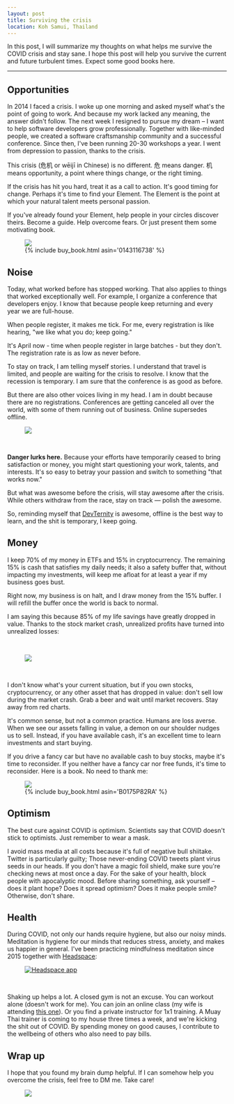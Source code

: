 ```yaml
---
layout: post
title: Surviving the crisis
location: Koh Samui, Thailand
---
```


In this post, I will summarize my thoughts on what helps me survive the COVID crisis and stay sane. I hope this post will help you survive the current and future turbulent times. Expect some good books here.

---

## Opportunities

In 2014 I faced a crisis. I woke up one morning and asked myself what's the point of going to work. And because my work lacked any meaning, the answer didn't follow. The next week I resigned to pursue my dream – I want to help software developers grow professionally. Together with like-minded people, we created a software craftsmanship community and a successful conference. Since then, I've been running 20-30 workshops a year. I went from depression to passion, thanks to the crisis. 

This crisis (危机 or wēijī in Chinese) is no different. 危 means danger. 机 means opportunity, a point where things change, or the right timing.

If the crisis has hit you hard, treat it as a call to action. It's good timing for change. Perhaps it's time to find your Element. The Element is the point at which your natural talent meets personal passion. 

If you've already found your Element, help people in your circles discover theirs. Become a guide. Help overcome fears. Or just present them some motivating book.

<figure>
<img src="/images/element.jpg">
<figcaption>
{% include buy_book.html asin='0143116738' %}
</figcaption>
</figure>

## Noise

Today, what worked before has stopped working. That also applies to things that worked exceptionally well. For example, I organize a conference that developers enjoy. I know that because people keep returning and every year we are full-house.

When people register, it makes me tick. For me, every registration is like hearing, "we like what you do; keep going."

It's April now - time when people register in large batches - but they don't. The registration rate is as low as never before.

To stay on track, I am telling myself stories. I understand that travel is limited, and people are waiting for the crisis to resolve. I know that the recession is temporary. I am sure that the conference is as good as before.

But there are also other voices living in my head. I am in doubt because there are no registrations. Conferences are getting canceled all over the world, with some of them running out of business. Online supersedes offline.

<figure>
<img src="/images/me_thai.jpg">
</figure>
<br>

**Danger lurks here.** Because your efforts have temporarily ceased to bring satisfaction or money, you might start questioning your work, talents, and interests. It's so easy to betray your passion and switch to something "that works now."

But what was awesome before the crisis, will stay awesome after the crisis. While others withdraw from the race, stay on track — polish the awesome.

So, reminding myself that [DevTernity](http://devternity.com/) is awesome, offline is the best way to learn, and the shit is temporary, I keep going.

## Money

I keep 70% of my money in ETFs and 15% in cryptocurrency. The remaining 15% is cash that satisfies my daily needs; it also a safety buffer that, without impacting my investments, will keep me afloat for at least a year if my business goes bust. 

Right now, my business is on halt, and I draw money from the 15% buffer. I will refill the buffer once the world is back to normal. 

I am saying this because 85% of my life savings have greatly dropped in value. Thanks to the stock market crash, unrealized profits have turned into unrealized losses:

<br>
<figure>
<img src="/images/stocks.png">
</figure>
<br>

I don't know what's your current situation, but if you own stocks, cryptocurrency, or any other asset that has dropped in value: don't sell low during the market crash. Grab a beer and wait until market recovers. Stay away from red charts.

It's common sense, but not a common practice. Humans are loss averse. When we see our assets falling in value, a demon on our shoulder nudges us to sell. Instead, if you have available cash, it's an excellent time to learn investments and start buying.

If you drive a fancy car but have no available cash to buy stocks, maybe it's time to reconsider. If you neither have a fancy car nor free funds, it's time to reconsider. Here is a book. No need to thank me:

<figure>
<img src="/images/richdad.jpg">
<figcaption>
{% include buy_book.html asin='B0175P82RA' %}
</figcaption>
</figure>

## Optimism

The best cure against COVID is optimism. Scientists say that COVID doesn't stick to optimists. Just remember to wear a mask.

I avoid mass media at all costs because it's full of negative bull shiitake. Twitter is particularly guilty; Those never-ending COVID tweets plant virus seeds in our heads. If you don't have a magic foil shield, make sure you're checking news at most once a day. For the sake of your health, block people with apocalyptic mood. Before sharing something, ask yourself – does it plant hope? Does it spread optimism? Does it make people smile? Otherwise, don't share.

## Health

During COVID, not only our hands require hygiene, but also our noisy minds. Meditation is hygiene for our minds that reduces stress, anxiety, and makes us happier in general. I've been practicing mindfulness meditation since 2015 together with [Headspace](https://www.headspace.com/):

<figure>
<a href="https://www.headspace.com/" rel="nofollow"><img src="/images/headspace.jpg" alt="Headspace app"></a>
</figure>
<br>

Shaking up helps a lot. A closed gym is not an excuse. You can workout alone (doesn't work for me). You can join an online class (my wife is attending [this one](https://www.instagram.com/bukrey.fit)). Or you find a private instructor for 1x1 training. A Muay Thai trainer is coming to my house three times a week, and we're kicking the shit out of COVID. By spending money on good causes, I contribute to the wellbeing of others who also need to pay bills.

## Wrap up

I hope that you found my brain dump helpful. If I can somehow help you overcome the crisis, feel free to DM me. Take care!

<figure>
<img src="/images/dog_drive.jpg">
</figure>